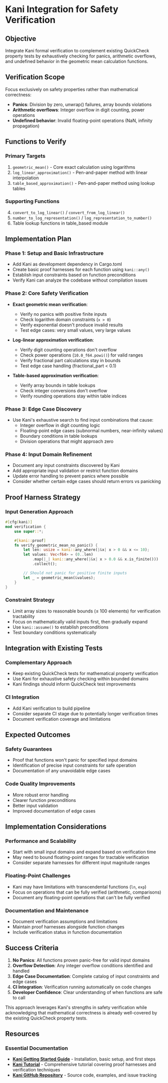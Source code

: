 # Kani Integration for Safety Verification

## Objective

Integrate Kani formal verification to complement existing QuickCheck property tests by exhaustively checking for panics, arithmetic overflows, and undefined behavior in the geometric mean calculation functions.

## Verification Scope

Focus exclusively on safety properties rather than mathematical correctness:
- **Panics**: Division by zero, unwrap() failures, array bounds violations
- **Arithmetic overflows**: Integer overflow in digit counting, power operations
- **Undefined behavior**: Invalid floating-point operations (NaN, infinity propagation)

## Functions to Verify

### Primary Targets
1. `geometric_mean()` - Core exact calculation using logarithms
2. `log_linear_approximation()` - Pen-and-paper method with linear interpolation
3. `table_based_approximation()` - Pen-and-paper method using lookup tables

### Supporting Functions
4. `convert_to_log_linear()` / `convert_from_log_linear()`
5. `number_to_log_representation()` / `log_representation_to_number()`
6. Table lookup functions in table_based module

## Implementation Plan

### Phase 1: Setup and Basic Infrastructure
- Add Kani as development dependency in Cargo.toml
- Create basic proof harnesses for each function using `kani::any()`
- Establish input constraints based on function preconditions
- Verify Kani can analyze the codebase without compilation issues

### Phase 2: Core Safety Verification
- **Exact geometric mean verification**:
  - Verify no panics with positive finite inputs
  - Check logarithm domain constraints (`x > 0`)
  - Verify exponential doesn't produce invalid results
  - Test edge cases: very small values, very large values

- **Log-linear approximation verification**:
  - Verify digit counting operations don't overflow
  - Check power operations (`10.0_f64.powi()`) for valid ranges
  - Verify fractional part calculations stay in bounds
  - Test edge case handling (fractional_part < 0.1)

- **Table-based approximation verification**:
  - Verify array bounds in table lookups
  - Check integer conversions don't overflow
  - Verify rounding operations stay within table indices

### Phase 3: Edge Case Discovery
- Use Kani's exhaustive search to find input combinations that cause:
  - Integer overflow in digit counting logic
  - Floating-point edge cases (subnormal numbers, near-infinity values)
  - Boundary conditions in table lookups
  - Division operations that might approach zero

### Phase 4: Input Domain Refinement
- Document any input constraints discovered by Kani
- Add appropriate input validation or restrict function domains
- Update error handling to prevent panics where possible
- Consider whether certain edge cases should return errors vs panicking

## Proof Harness Strategy

### Input Generation Approach
```rust
#[cfg(kani)]
mod verification {
    use super::*;

    #[kani::proof]
    fn verify_geometric_mean_no_panic() {
        let len: usize = kani::any_where(|&x| x > 0 && x <= 10);
        let values: Vec<f64> = (0..len)
            .map(|_| kani::any_where(|&x| x > 0.0 && x.is_finite()))
            .collect();

        // Should not panic for positive finite inputs
        let _ = geometric_mean(&values);
    }
}
```

### Constraint Strategy
- Limit array sizes to reasonable bounds (≤ 100 elements) for verification tractability
- Focus on mathematically valid inputs first, then gradually expand
- Use `kani::assume()` to establish preconditions
- Test boundary conditions systematically

## Integration with Existing Tests

### Complementary Approach
- Keep existing QuickCheck tests for mathematical property verification
- Use Kani for exhaustive safety checking within bounded domains
- Kani findings should inform QuickCheck test improvements

### CI Integration
- Add Kani verification to build pipeline
- Consider separate CI stage due to potentially longer verification times
- Document verification coverage and limitations

## Expected Outcomes

### Safety Guarantees
- Proof that functions won't panic for specified input domains
- Identification of precise input constraints for safe operation
- Documentation of any unavoidable edge cases

### Code Quality Improvements
- More robust error handling
- Clearer function preconditions
- Better input validation
- Improved documentation of edge cases

## Implementation Considerations

### Performance and Scalability
- Start with small input domains and expand based on verification time
- May need to bound floating-point ranges for tractable verification
- Consider separate harnesses for different input magnitude ranges

### Floating-Point Challenges
- Kani may have limitations with transcendental functions (`ln`, `exp`)
- Focus on operations that can be fully verified (arithmetic, comparisons)
- Document any floating-point operations that can't be fully verified

### Documentation and Maintenance
- Document verification assumptions and limitations
- Maintain proof harnesses alongside function changes
- Include verification status in function documentation

## Success Criteria

1. **No Panics**: All functions proven panic-free for valid input domains
2. **Overflow Detection**: Any integer overflow conditions identified and handled
3. **Edge Case Documentation**: Complete catalog of input constraints and edge cases
4. **CI Integration**: Verification running automatically on code changes
5. **Developer Confidence**: Clear understanding of when functions are safe to call

This approach leverages Kani's strengths in safety verification while acknowledging that mathematical correctness is already well-covered by the existing QuickCheck property tests.

## Resources

### Essential Documentation
- **[Kani Getting Started Guide](https://model-checking.github.io/kani/)** - Installation, basic setup, and first steps
- **[Kani Tutorial](https://model-checking.github.io/kani/kani-tutorial.html)** - Comprehensive tutorial covering proof harnesses and verification techniques
- **[Kani GitHub Repository](https://github.com/model-checking/kani)** - Source code, examples, and issue tracking
